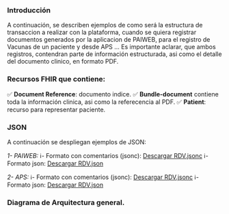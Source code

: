 ### Introducción

A continuación, se describen ejemplos de como será la estructura de transaccion a realizar con la plataforma, cuando se quiera registrar documentos generados por la aplicacion de PAIWEB, para el registro de Vacunas de un paciente y desde APS ...
Es importante aclarar, que ambos registros, contendran parte de información estructurada, asi como el detalle del documento clinico, en formato PDF.

### Recursos FHIR que contiene:

✅ **Document Reference**: documento indice.
✅ **Bundle-document** contiene toda la información clinica, asi como la referecencia al PDF.
✅ **Patient**: recurso para representar paciente.



### JSON

A continuación se despliegan ejemplos de JSON:

_1- PAIWEB:_
ℹ️- Formato con comentarios (jsonc): [Descargar RDV.jsonc](D:\2.COLOMBIA\2025_IG_CO\GuiasImplementacion\input\pagecontent\RDVpdf.jsonc) 
ℹ️- Formato json: [Descargar RDV.json](D:\2.COLOMBIA\2025_IG_CO\GuiasImplementacion\input\pagecontent\RDVpdf.json) 

_2- APS:_ 
ℹ️- Formato con comentarios (jsonc): [Descargar RDV.jsonc](D:\2.COLOMBIA\2025_IG_CO\GuiasImplementacion\input\pagecontent\RDVpdf.jsonc) 
ℹ️- Formato json: [Descargar RDV.json](D:\2.COLOMBIA\2025_IG_CO\GuiasImplementacion\input\pagecontent\RDVpdf.json) 


### Diagrama de Arquitectura general.
